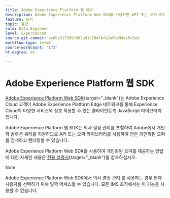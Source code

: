 ```yaml
---
title: Adobe Experience Platform 웹 SDK
description: Adobe Experience Platform Web SDK를 사용하면 API 또는 오퍼 라이브러리를 사용하여 만든 개인화된 오퍼를 검색하고 렌더링할 수 있습니다.
feature: 오퍼
topic: 통합
role: Data Engineer
level: Experienced
source-git-commit: ac6ba317909c962a81c7043bfa2a56e94bc5c9ad
workflow-type: tm+mt
source-wordcount: '173'
ht-degree: 6%

---
```


# Adobe Experience Platform 웹 SDK

[Adobe Experience Platform Web SDK](https://experienceleague.adobe.com/docs/experience-platform/edge/home.html#video-overview){target=&quot;_blank&quot;}는 Adobe Experience Cloud 고객이 Adobe Experience Platform Edge 네트워크를 통해 Experience Cloud의 다양한 서비스와 상호 작용할 수 있는 클라이언트측 JavaScript 라이브러리입니다.

Adobe Experience Platform 웹 SDK는 의사 결정 관리를 포함하여 Adobe에서 개인화 솔루션 쿼리를 지원하므로 API 또는 오퍼 라이브러리를 사용하여 만든 개인화된 오퍼를 검색하고 렌더링할 수 있습니다.

Adobe Experience Platform Web SDK를 사용하여 개인화된 오퍼를 제공하는 방법에 대한 자세한 내용은 [전용 설명서](https://experienceleague.adobe.com/docs/experience-platform/edge/personalization/offer-decisioning/offer-decisioning-overview.html#enabling-offer-decisioning){target=&quot;_blank&quot;}를 참조하십시오.

>[!NOTE]
>
>Adobe Experience Platform Web SDK에서 의사 결정 관리 를 사용하는 경우 현재 사용자를 선택하기 위해 일찍 액세스할 수 있습니다. 모든 IMS 조직에서는 이 기능을 사용할 수 없습니다.
